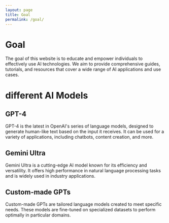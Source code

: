```yaml
---
layout: page
title: Goal
permalink: /goal/
---
```


# Goal

The goal of this website is to educate and empower individuals to effectively use AI technologies. We aim to provide comprehensive guides, tutorials, and resources that cover a wide range of AI applications and use cases.

# different AI Models

## GPT-4

GPT-4 is the latest in OpenAI's series of language models, designed to generate human-like text based on the input it receives. It can be used for a variety of applications, including chatbots, content creation, and more.

## Gemini Ultra

Gemini Ultra is a cutting-edge AI model known for its efficiency and versatility. It offers high performance in natural language processing tasks and is widely used in industry applications.

## Custom-made GPTs

Custom-made GPTs are tailored language models created to meet specific needs. These models are fine-tuned on specialized datasets to perform optimally in particular domains.
